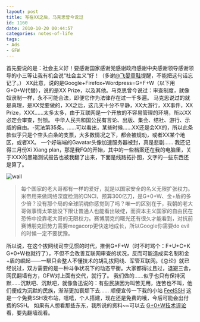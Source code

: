 ```yaml
---
layout: post
title: 写在XX之后，马克思曾今说过
id: 1160
date: 2010-10-20 00:44:57
categories: notes-of-life
tags:
- Ads
- GFW
---
```


首先要说的是：社会主义好！要感谢国家感谢党感谢政府感谢中央感谢领导感谢领导的小三等让我有机会说“社会主义”好！<!-- more -->（多谢[@飞晏童鞋](http://www.feiyan.info)提醒，不能把这句话忘记了。） XX此意，说的是Google+Firefox+Wordpress=G+F+W（以下用G+0+W代替），说的是XX Prize，以及其他。马克思曾今说过：审查制度，就像奴隶制一样，永不可能合法，即便它作为法律存在过一千多遍。  马克思说过的就是真理，是XX党要做的，XX之后，这几天十分不平静，XX大游行，XX事件，XX Prize，XXX……太多太多，由于互联网是一个开放的不容易管理的环境，所以XX必定会审查，封锁。 中华人民共和国公民有言论、出版、集会、结社、游行、示威的自由。-宪法第35条。……可以看出，某些时候……XX还是会XX的，所以此条款似乎只是个空头白条的支票，大多数情况之下，都会被规劝，或者XX某个地区，或者XX。 一个好端端的Gavatar头像加速服务器被封，真是悲剧…… 我还记得三月份Xi Xiang plan，那是我FQ的开始，其中的一些档案还在我的电脑里，关于XXX的黑箱测试报告也被我翻了出来，下面是线路拓扑图，文字的一些东西还是算了。 

![wall](https://cdn.blueandhack.com/wp-content/uploads/2010/10/wall_thumb.png)



> 每个国家的老大哥都有一样的爱好，就是以国家安全的名义无限扩张权力。米帝用来做网络深度检测的CNCI，预算300亿刀，是G+0+W、金+盾的多少倍？没有那个局的全球阴魂你感觉到了吗？唯一的区别在于，我朝的老大哥做事情太笨拙没下限让普通人也能看出破绽，而资本主义国家的自由民在恐怖中投靠老大哥的无限权力。赛博朋克的曙光还有很久才能看到，对抗前赛博朋克旧势力需要megacorp更快速地成长，所以Google你需要do evil的时候一定不要犹豫。

所以说，在这个拔网线司空见惯的时代，推倒G+F+W（时不时骂个：F+U+C+K G+0+W也就行了），不但不会改善互联网审查的状况，反而可能造成实名制和金+盾的崛起——一帮只会整人不懂技术的胡乱拔网线、军管互联网。《总论》就已经说过，双方需要的是一种斗争状况下的动态平衡。大家都得过且过，退避三舍，网民翻墙有方，GFW对上面有交代，就行了。 我们做的……似乎也只有保持沉默……沉默吧、沉默吧，就像鲁迅说的：有些民族因为叫苦无用，连苦也不叫，他们便成为沉默的民族，渐渐更加衰颓下去…… 顺便宣传一下我的小站 [FeelSSH](http://feelssh.com) 这是一个免费SSH发布站，嘻嘻，个人搭建，现在还是免费的哦，今后可能会出付费的SSH。 如果有人想看那些东东，我所说的资料~~可以去 [G+0+W技术评论](http://gfwrev.blogspot.com/) 看，要先翻墙观看。

